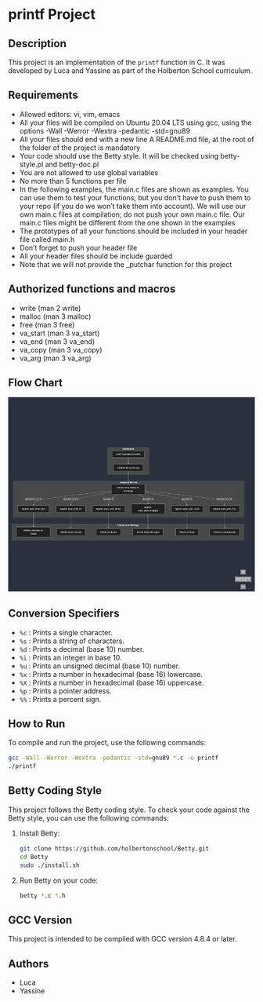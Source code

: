 # printf Project

## Description
This project is an implementation of the `printf` function in C. It was developed by Luca and Yassine as part of the Holberton School curriculum.

## Requirements

- Allowed editors: vi, vim, emacs
 - All your files will be compiled on Ubuntu 20.04 LTS using gcc, using the options -Wall -Werror -Wextra -pedantic -std=gnu89
- All your files should end with a new line
A README.md file, at the root of the folder of the project is mandatory
- Your code should use the Betty style. It will be checked using betty-style.pl and betty-doc.pl
- You are not allowed to use global variables
- No more than 5 functions per file
- In the following examples, the main.c files are shown as examples. You can use them to test your functions, but you don’t have to push them to your repo (if you do we won’t take them into account). We will use our own main.c files at compilation; do not push your own main.c file. Our main.c files might be different from the one shown in the examples
- The prototypes of all your functions should be included in your header file called main.h
- Don’t forget to push your header file
- All your header files should be include guarded
- Note that we will not provide the _putchar function for this project

## Authorized functions and macros
- write (man 2 write)
- malloc (man 3 malloc)
- free (man 3 free)
- va_start (man 3 va_start)
- va_end (man 3 va_end)
- va_copy (man 3 va_copy)
- va_arg (man 3 va_arg)

## Flow Chart

![printf project](./image/img1.png)

## Conversion Specifiers

- `%c` : Prints a single character.
- `%s` : Prints a string of characters.
- `%d` : Prints a decimal (base 10) number.
- `%i` : Prints an integer in base 10.
- `%u` : Prints an unsigned decimal (base 10) number.
- `%x` : Prints a number in hexadecimal (base 16) lowercase.
- `%X` : Prints a number in hexadecimal (base 16) uppercase.
- `%p` : Prints a pointer address.
- `%%` : Prints a percent sign.

## How to Run
To compile and run the project, use the following commands:

```sh
gcc -Wall -Werror -Wextra -pedantic -std=gnu89 *.c -o printf
./printf
```

## Betty Coding Style
This project follows the Betty coding style. To check your code against the Betty style, you can use the following commands:

1. Install Betty:
    ```sh
    git clone https://github.com/holbertonschool/Betty.git
    cd Betty
    sudo ./install.sh
    ```

2. Run Betty on your code:
    ```sh
    betty *.c *.h
    ```

## GCC Version
This project is intended to be compiled with GCC version 4.8.4 or later.

## Authors
- Luca
- Yassine